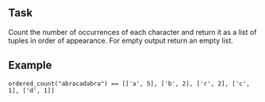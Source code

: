 ## Task
Count the number of occurrences of each character and return it as a list of tuples in order of appearance. For empty output return an empty list.

## Example

```
ordered_count("abracadabra") == [['a', 5], ['b', 2], ['r', 2], ['c', 1], ['d', 1]]
```